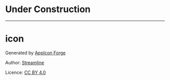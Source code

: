 # Under Construction

---

# icon

Generated by [AppIcon Forge](https://zhangyu1818.github.io/appicon-forge/)

Author: [Streamline](https://github.com/webalys-hq/streamline-vectors)

Licence: [CC BY 4.0](https://creativecommons.org/licenses/by/4.0/)